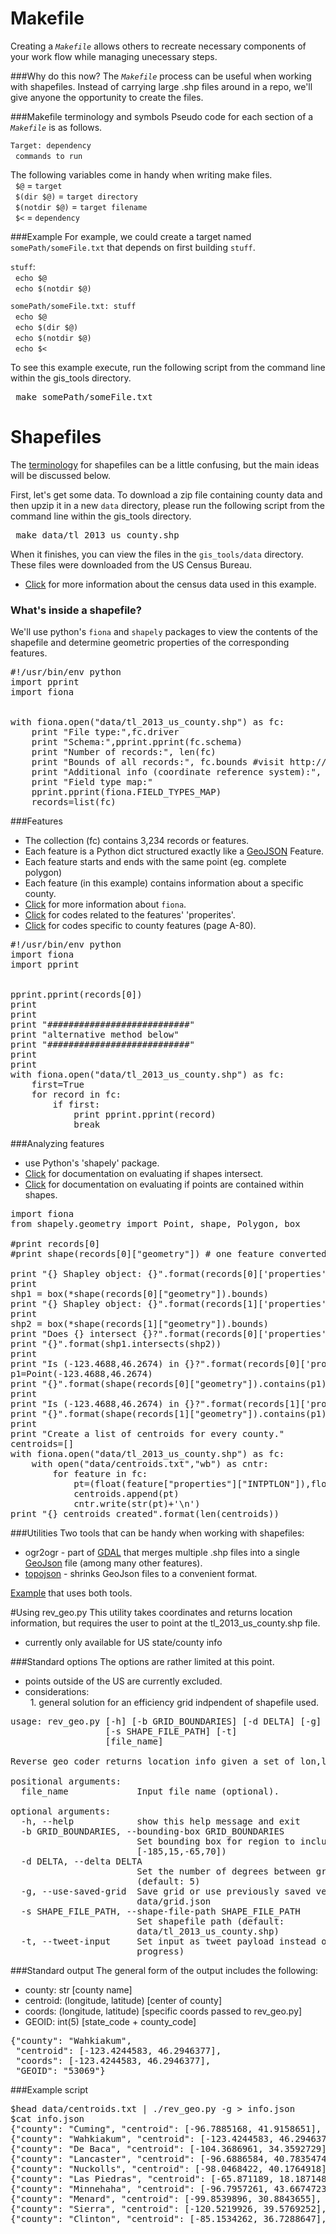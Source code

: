 # Makefile
Creating a *`Makefile`* allows others to recreate necessary components of your work flow while managing unecessary steps.

###Why do this now?
The *`Makefile`* process can be useful when working with shapefiles. Instead of carrying large .shp files around in a repo, we'll give anyone the opportunity to create the files.  

###Makefile terminology and symbols
Pseudo code for each section of a *`Makefile`* is as follows.  

`Target: dependency`  
&nbsp; `commands to run`

The following variables come in handy when writing make files.  
&nbsp; `$@` =  `target`   
&nbsp; `$(dir $@)` = `target directory`  
&nbsp; `$(notdir $@)` = `target filename`  
&nbsp; `$<` = `dependency`   

###Example
For example, we could create a target named `somePath/someFile.txt` that depends on first building `stuff`.  

`stuff`:  
&nbsp; `echo $@`  
&nbsp; `echo $(notdir $@)`  

`somePath/someFile.txt: stuff`  
&nbsp; `echo $@`  
&nbsp; `echo $(dir $@)`  
&nbsp; `echo $(notdir $@)`  
&nbsp; `echo $<`  
 
 To see this example execute, run the following script from the command line within the gis_tools directory. 
 <pre> make somePath/someFile.txt </pre> 

# Shapefiles

The [terminology](https://www.census.gov/geo/maps-data/data/pdfs/tiger/tgrshp2013/TGRSHP2013_TechDoc_Ch4.pdf) for shapefiles can be a little confusing, but the main ideas will be discussed below.

First, let's get some data. To download a zip file containing county data and then upzip it in a new `data` directory, please run the following script from the command line within the gis_tools directory.  
<pre> make data/tl_2013_us_county.shp </pre>  
When it finishes, you can view the files in the `gis_tools/data` directory. These files were downloaded from the US Census Bureau. 

* [Click](https://www.census.gov/geo/maps-data/data/tiger.html) for more information about the census data used in this example.   

### What's inside a shapefile? 
We'll use python's `fiona` and `shapely` packages to view the contents of the shapefile and determine geometric properties of the corresponding features. 

<pre>
#!/usr/bin/env python
import pprint
import fiona


with fiona.open("data/tl_2013_us_county.shp") as fc: 
    print "File type:",fc.driver
    print "Schema:",pprint.pprint(fc.schema)
    print "Number of records:", len(fc)
    print "Bounds of all records:", fc.bounds #visit http://boundingbox.klokantech.com/ to view these coords
    print "Additional info (coordinate reference system):", fc.crs
    print "Field type map:"
    pprint.pprint(fiona.FIELD_TYPES_MAP)
    records=list(fc)
</pre>

###Features
* The collection (fc) contains 3,234 records or features. 
* Each feature is a Python dict structured exactly like a [GeoJSON](http://geojson.org/) Feature. 
* Each feature starts and ends with the same point (eg. complete polygon)
* Each feature (in this example) contains information about a specific county.
* [Click](http://toblerity.org/fiona/manual.html) for more information about `fiona`.   
* [Click](http://www.census.gov/geo/reference/ansi.html) for codes related to the features' 'properites'.  
* [Click](https://www.census.gov/geo/maps-data/data/pdfs/tiger/tgrshp2013/TGRSHP2013_TechDoc_A.pdf) for codes specific to county features (page A-80).

<pre>
#!/usr/bin/env python
import fiona
import pprint


pprint.pprint(records[0])
print 
print
print "###########################"
print "alternative method below"
print "###########################"
print 
print 
with fiona.open("data/tl_2013_us_county.shp") as fc: 
    first=True
    for record in fc:
        if first:
            print pprint.pprint(record)
            break
</pre>

###Analyzing features
* use Python's 'shapely' package.
* [Click](http://toblerity.org/shapely/manual.html#object.intersects) for documentation on evaluating if shapes intersect. 
* [Click](http://toblerity.org/shapely/manual.html#object.contains) for documentation on evaluating if points are contained within shapes.

<pre>
import fiona
from shapely.geometry import Point, shape, Polygon, box

#print records[0]
#print shape(records[0]["geometry"]) # one feature converted to shapley polygon object

print "{} Shapley object: {}".format(records[0]['properties']['NAMELSAD'],box(*shape(records[0]["geometry"]).bounds))
print
shp1 = box(*shape(records[0]["geometry"]).bounds)
print "{} Shapley object: {}".format(records[1]['properties']['NAMELSAD'],box(*shape(records[1]["geometry"]).bounds))
print 
shp2 = box(*shape(records[1]["geometry"]).bounds)
print "Does {} intersect {}?".format(records[0]['properties']['NAMELSAD'],records[1]['properties']['NAMELSAD'])
print "{}".format(shp1.intersects(shp2)) 
print 
print "Is (-123.4688,46.2674) in {}?".format(records[0]['properties']['NAMELSAD'])
p1=Point(-123.4688,46.2674)
print "{}".format(shape(records[0]["geometry"]).contains(p1))
print
print "Is (-123.4688,46.2674) in {}?".format(records[1]['properties']['NAMELSAD'])
print "{}".format(shape(records[1]["geometry"]).contains(p1))
print 
print "Create a list of centroids for every county."
centroids=[]
with fiona.open("data/tl_2013_us_county.shp") as fc: 
    with open("data/centroids.txt","wb") as cntr:
        for feature in fc:
            pt=(float(feature["properties"]["INTPTLON"]),float(feature["properties"]["INTPTLAT"]))
            centroids.append(pt)
            cntr.write(str(pt)+'\n')
print "{} centroids created".format(len(centroids))
</pre>
###Utilities
Two tools that can be handy when working with shapefiles:
* ogr2ogr - part of [GDAL](http://www.gdal.org/) that merges multiple .shp files into a single [GeoJson](http://geojson.org/) file (among many other features).
* [topojson](https://github.com/mbostock/topojson/wiki) - shrinks GeoJson files to a convenient format. 

[Example](http://bost.ocks.org/mike/map) that uses both tools.

#Using rev_geo.py
This utility takes coordinates and returns location information, but requires the user to point at the tl_2013_us_county.shp file. 
* currently only available for US state/county info

###Standard options
The options are rather limited at this point.
* points outside of the US are currently excluded.  
* considerations:   
&nbsp; 1.  general solution for an efficiency grid indpendent of shapefile used.

<pre>
usage: rev_geo.py [-h] [-b GRID_BOUNDARIES] [-d DELTA] [-g]
                  [-s SHAPE_FILE_PATH] [-t]
                  [file_name]

Reverse geo coder returns location info given a set of lon,lat

positional arguments:
  file_name             Input file name (optional).

optional arguments:
  -h, --help            show this help message and exit
  -b GRID_BOUNDARIES, --bounding-box GRID_BOUNDARIES
                        Set bounding box for region to include (default:
                        [-185,15,-65,70])
  -d DELTA, --delta DELTA
                        Set the number of degrees between grid coords
                        (default: 5)
  -g, --use-saved-grid  Save grid or use previously saved version in
                        data/grid.json
  -s SHAPE_FILE_PATH, --shape-file-path SHAPE_FILE_PATH
                        Set shapefile path (default:
                        data/tl_2013_us_county.shp)
  -t, --tweet-input     Set input as tweet payload instead of coordinates (in
                        progress)
</pre>
###Standard output
The general form of the output includes the following:
* county: str [county name]  
* centroid: (longitude, latitude)  [center of county]  
* coords: (longitude, latitude) [specific coords passed to rev_geo.py]  
* GEOID: int(5) [state_code + county_code]  
<pre>
{"county": "Wahkiakum", 
 "centroid": [-123.4244583, 46.2946377], 
 "coords": [-123.4244583, 46.2946377], 
 "GEOID": "53069"}
</pre>

###Example script
<pre>
$head data/centroids.txt | ./rev_geo.py -g > info.json
$cat info.json
{"county": "Cuming", "centroid": [-96.7885168, 41.9158651], "coords": [-96.7885168, 41.9158651], "GEOID": "31039"}
{"county": "Wahkiakum", "centroid": [-123.4244583, 46.2946377], "coords": [-123.4244583, 46.2946377], "GEOID": "53069"}
{"county": "De Baca", "centroid": [-104.3686961, 34.3592729], "coords": [-104.3686961, 34.3592729], "GEOID": "35011"}
{"county": "Lancaster", "centroid": [-96.6886584, 40.7835474], "coords": [-96.6886584, 40.7835474], "GEOID": "31109"}
{"county": "Nuckolls", "centroid": [-98.0468422, 40.1764918], "coords": [-98.0468422, 40.1764918], "GEOID": "31129"}
{"county": "Las Piedras", "centroid": [-65.871189, 18.1871483], "coords": [-65.871189, 18.1871483], "GEOID": "72085"}
{"county": "Minnehaha", "centroid": [-96.7957261, 43.6674723], "coords": [-96.7957261, 43.6674723], "GEOID": "46099"}
{"county": "Menard", "centroid": [-99.8539896, 30.8843655], "coords": [-99.8539896, 30.8843655], "GEOID": "48327"}
{"county": "Sierra", "centroid": [-120.5219926, 39.5769252], "coords": [-120.5219926, 39.5769252], "GEOID": "06091"}
{"county": "Clinton", "centroid": [-85.1534262, 36.7288647], "coords": [-85.1534262, 36.7288647], "GEOID": "21053"}
</pre>




